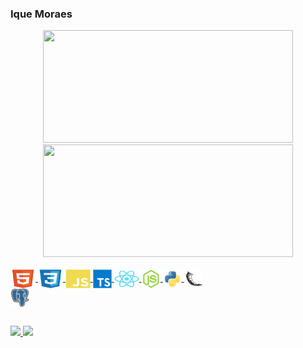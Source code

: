 ### Ique Moraes

<div align="center">
  <a href="https://github.com/IqueMoraes">
  <img width="400px" height="180em"src="https://github-readme-stats.vercel.app/api?username=IqueMoraes&show_icons=true&theme=github_dark&include_all_commits=true&count_private=true"/>
<img width="400px" height="180em" src="https://github-readme-stats.vercel.app/api/top-langs/?username=IqueMoraes&layout=compact&langs_count=16&theme=github_dark"/> </div>

<div style="display: inline_block"><br>
  <img align="center" alt="HTML" height="30" width="40" src="https://raw.githubusercontent.com/devicons/devicon/master/icons/html5/html5-original.svg">
  <img align="center" alt="CSS" height="30" width="40" src="https://raw.githubusercontent.com/devicons/devicon/master/icons/css3/css3-original.svg">
  <img align="center" alt="Js" height="30" width="40" src="https://raw.githubusercontent.com/devicons/devicon/master/icons/javascript/javascript-plain.svg">
  <img align="center" alt="TypeScript" height="30" widh="40" src="https://raw.githubusercontent.com/devicons/devicon/master/icons/typescript/typescript-original.svg">
  <img align="center" alt="React" height="30" width="40" src="https://raw.githubusercontent.com/devicons/devicon/master/icons/react/react-original.svg">
  <img align="center" alt="NodeJs" height="30" widh="40" src="https://raw.githubusercontent.com/devicons/devicon/master/icons/nodejs/nodejs-original.svg">
  <img align="center" alt="Python" height="30" widh="40" src="https://raw.githubusercontent.com/devicons/devicon/master/icons/python/python-original.svg">
  <img align="center" alt="Flask" height="30" widh="40" src="https://raw.githubusercontent.com/devicons/devicon/master/icons/flask/flask-original.svg">
</div>
  <img align="center" alt="Postgresql" height="30" widh="40" src="https://raw.githubusercontent.com/devicons/devicon/master/icons/postgresql/postgresql-original.svg">
  
 
  
  
  ##
 
<div>
  <a href = "mailto:iquedemoraes@hotmail.com">
  <img src="https://img.shields.io/badge/-hotmail-%23333?style=for-the-badge&logo=hotmail&logoColor=white" target="_blank">
  </a>
  <a href="https://www.linkedin.com/in/iquemoraes/">
  <img src="https://img.shields.io/badge/-LinkedIn-%230077B5?style=for-the-badge&logo=linkedin&logoColor=white" target="_blank">
  </a>
</div>
